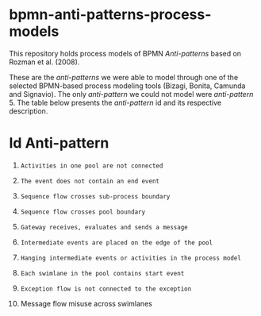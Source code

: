 # bpmn-anti-patterns-process-models

This repository holds process models of BPMN *Anti-patterns* based on Rozman et al. (2008).

These are the *anti-patterns* we were able to model through one of the selected BPMN-based process modeling tools (Bizagi, Bonita, Camunda and Signavio). The only *anti-pattern* we could not model were *anti-pattern* 5. The table below presents the *anti-pattern* id and its respective description.

Id    Anti-pattern
==========================================================
1.     Activities in one pool are not connected

2.     The event does not contain an end event
3.     Sequence flow crosses sub-process boundary
4.     Sequence flow crosses pool boundary
5.     Gateway receives, evaluates and sends a message
6.     Intermediate events are placed on the edge of the pool
7.     Hanging intermediate events or activities in the process model
8.     Each swimlane in the pool contains start event
9.     Exception flow is not connected to the exception
10.    Message flow misuse across swimlanes
